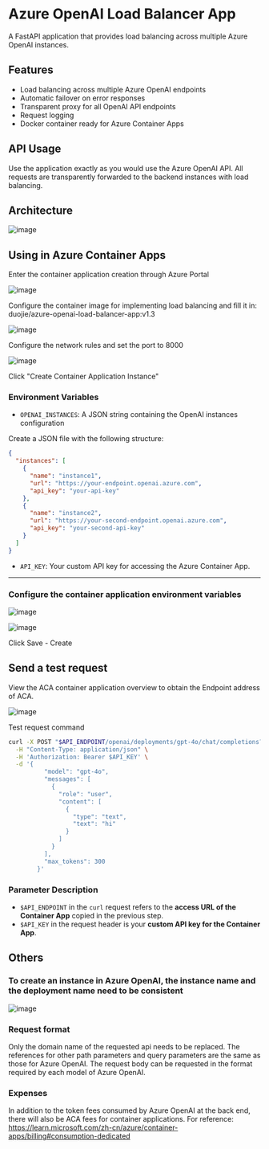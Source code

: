 # Azure OpenAI Load Balancer App

A FastAPI application that provides load balancing across multiple Azure OpenAI instances.


## Features

- Load balancing across multiple Azure OpenAI endpoints
- Automatic failover on error responses
- Transparent proxy for all OpenAI API endpoints
- Request logging
- Docker container ready for Azure Container Apps


## API Usage

Use the application exactly as you would use the Azure OpenAI API. All requests are transparently forwarded to the backend instances with load balancing.


## Architecture

![image](https://github.com/user-attachments/assets/2523aa7a-6179-48b2-8c9c-654566b27678)


## Using in Azure Container Apps
Enter the container application creation through Azure Portal

![image](https://github.com/user-attachments/assets/dc9fcd27-48c6-4c69-8bbd-54f81cb603bf)


Configure the container image for implementing load balancing and fill it in: duojie/azure-openai-load-balancer-app:v1.3

![image](https://github.com/user-attachments/assets/81356f43-8f5c-4814-a24a-d3beb09b8e71)


Configure the network rules and set the port to 8000

![image](https://github.com/user-attachments/assets/2fd5314a-aeba-4247-b083-d3e86017553c)

Click "Create Container Application Instance"



### Environment Variables

- `OPENAI_INSTANCES`: A JSON string containing the OpenAI instances configuration

Create a JSON file with the following structure:

```json
{
  "instances": [
    {
      "name": "instance1",
      "url": "https://your-endpoint.openai.azure.com",
      "api_key": "your-api-key"
    },
    {
      "name": "instance2",
      "url": "https://your-second-endpoint.openai.azure.com",
      "api_key": "your-second-api-key"
    }
  ]
}
```


- `API_KEY`: Your custom API key for accessing the Azure Container App.
************

### Configure the container application environment variables

![image](https://github.com/user-attachments/assets/46e25eaf-92a9-45df-bbde-3b58d672ba67)


![image](https://github.com/user-attachments/assets/80789428-4fd4-4675-accb-2ee90f5d9b17)

Click Save - Create


## Send a test request

View the ACA container application overview to obtain the Endpoint address of ACA.

![image](https://github.com/user-attachments/assets/02ed2b4f-95bb-4ba8-852f-36e8bfdbc53f)


Test request command
```bash
curl -X POST "$API_ENDPOINT/openai/deployments/gpt-4o/chat/completions?api-version=2025-01-01-preview" \
  -H "Content-Type: application/json" \
  -H 'Authorization: Bearer $API_KEY' \
  -d '{
          "model": "gpt-4o",
          "messages": [
            {
              "role": "user",
              "content": [
                {
                  "type": "text",
                  "text": "hi"
                }
              ]
            }
          ],
          "max_tokens": 300
        }'
```

### Parameter Description

- `$API_ENDPOINT` in the `curl` request refers to the **access URL of the Container App** copied in the previous step.
- `$API_KEY` in the request header is your **custom API key for the Container App**.


## Others

### To create an instance in Azure OpenAI, the instance name and the deployment name need to be consistent

![image](https://github.com/user-attachments/assets/b4af6cb2-01c5-4e2f-9b4d-db56bcba486a)


### Request format
Only the domain name of the requested api needs to be replaced. The references for other path parameters and query parameters are the same as those for Azure OpenAI.
The request body can be requested in the format required by each model of Azure OpenAI.

###  Expenses
In addition to the token fees consumed by Azure OpenAI at the back end, there will also be ACA fees for container applications. For reference:
https://learn.microsoft.com/zh-cn/azure/container-apps/billing#consumption-dedicated
